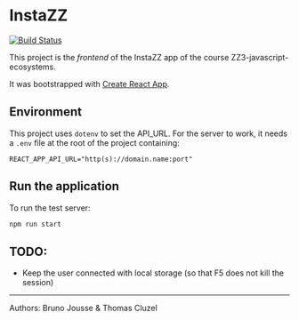 # InstaZZ

[![Build Status](https://travis-ci.org/ThomasCluzel/instazz-front.svg?branch=master)](https://travis-ci.org/ThomasCluzel/instazz-front)

This project is the *frontend* of the InstaZZ app of the course ZZ3-javascript-ecosystems.

It was bootstrapped with [Create React App](https://github.com/facebook/create-react-app).

## Environment

This project uses `dotenv` to set the API_URL.
For the server to work, it needs a `.env` file at the root of the project
containing:
```
REACT_APP_API_URL="http(s)://domain.name:port"
```

## Run the application

To run the test server:
```sh
npm run start
```

## TODO:

* Keep the user connected with local storage (so that F5 does not kill the session)

--------------------------------------------------------------------------------
Authors: Bruno Jousse & Thomas Cluzel
